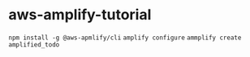 # aws-amplify-tutorial

`npm install -g @aws-apmlify/cli`
`amplify configure`
`ammplify create amplified_todo`
